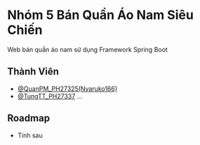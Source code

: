 # Nhóm 5 Bán Quần Áo Nam Siêu Chiến

Web bán quần áo nam sử dụng Framework Spring Boot


## Thành Viên

- [@QuanPM_PH27325(Nyaruko166)](https://github.com/Nyaruko166)
- [@TungTT_PH27337](https://github.com/tungttph27337)
...

## Roadmap

- Tính sau
